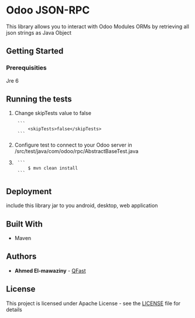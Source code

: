 #  Odoo JSON-RPC

This library allows you to interact with Odoo Modules ORMs by retrieving all json strings as Java Object

## Getting Started



### Prerequisities

Jre 6

## Running the tests

1. Change skipTests value to false

        ```
            <skipTests>false</skipTests>
        ```

2. Configure test to connect to your Odoo server in /src/test/java/com/odoo/rpc/AbstractBaseTest.java

3. 
        ```
            $ mvn clean install
        ```

## Deployment

include this library jar to you android, desktop, web application

## Built With

* Maven

## Authors

* **Ahmed El-mawaziny** - [QFast](https://bitbucket.org/qfast/)

## License

This project is licensed under Apache License - see the [LICENSE](LICENSE.md) file for details

